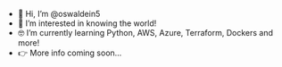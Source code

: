 - 👋 Hi, I’m @oswaldein5
- 👀 I’m interested in knowing the world!
- 🤓 I’m currently learning Python, AWS, Azure, Terraform, Dockers and more!
- 👉 More info coming soon...
<!---
- 💞️ I’m looking to collaborate on ...
- 📫 How to reach me ...
- 😄 Pronouns: ...
- ⚡ Fun fact: ...


oswaldein5/oswaldein5 is a ✨ special ✨ repository because its `README.md` (this file) appears on your GitHub profile.
You can click the Preview link to take a look at your changes.
--->
